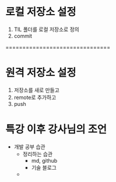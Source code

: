 # 로컬 저장소 설정

1. TIL 폴더를 로컬 저장소로 정의
2. commit

===============================

# 원격 저장소 설정

1. 저장소를 새로 만들고
2. remote로 추가하고
3. push



# 특강 이후 강사님의 조언

* 개발 공부 습관
  * 정리하는 습관
    * md, github
    * 기술 블로그
  * 


